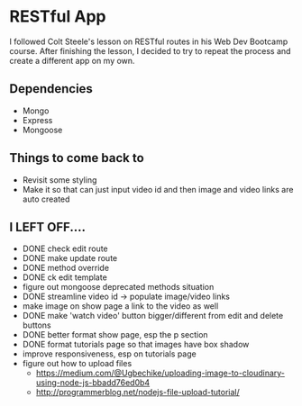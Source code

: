 # RESTful App

I followed Colt Steele's lesson on RESTful routes in his Web Dev Bootcamp course.  After finishing the lesson, I decided to try to repeat the process and create a different app on my own.  

## Dependencies
- Mongo
- Express
- Mongoose

## Things to come back to
- Revisit some styling
- Make it so that can just input video id and then image and video links are auto created

## I LEFT OFF....
- DONE check edit route  
- DONE make update route 
- DONE method override 
- DONE ck edit template 
- figure out mongoose deprecated methods situation
- DONE streamline video id -> populate image/video links
- make image on show page a link to the video as well
- DONE make 'watch video' button bigger/different from edit and delete buttons
- DONE better format show page, esp the p section
- DONE format tutorials page so that images have box shadow
- improve responsiveness, esp on tutorials page
- figure out how to upload files
    - https://medium.com/@Ugbechike/uploading-image-to-cloudinary-using-node-js-bbadd76ed0b4
    - http://programmerblog.net/nodejs-file-upload-tutorial/